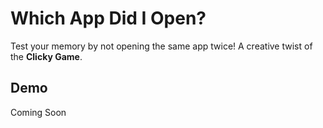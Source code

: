 # Which App Did I Open?

Test your memory by not opening the same app twice! A creative twist of the **Clicky Game**.

## Demo
Coming Soon
